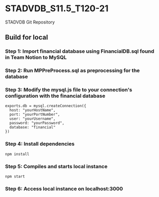 # STADVDB_S11.5_T120-21
STADVDB Git Repository

## Build for local
### Step 1: Import financial database using FinancialDB.sql found in Team Notion to MySQL

### Step 2: Run MPPreProcess.sql as preprocessing for the database

### Step 3: Modify the mysql.js file to your connection's configuration with the financial database
```
exports.db = mysql.createConnection({
  host: "yourHostName",
  port: "yourPortNumber",
  user: "yourUsername",
  password: "yourPassword",
  database: "financial"
})
```

### Step 4: Install dependencies
```
npm install
```

### Step 5: Compiles and starts local instance
```
npm start
```

### Step 6: Access local instance on localhost:3000
